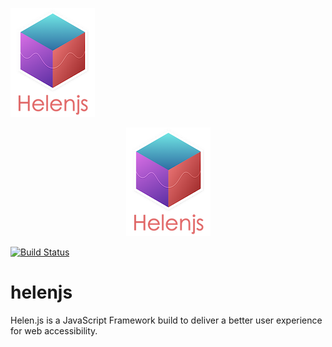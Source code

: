 
![helenjs logo](./helenjs-logo.png)
<p align='center'>
 <img width="135" height="174" src="./helenjs-logo.png">
</p>

[![Build Status](https://travis-ci.org/mohsaeeed/helenjs.svg?branch=master)](https://travis-ci.org/mohsaeeed/helenjs)

helenjs
=======

Helen.js is a JavaScript Framework build to deliver a better user experience for web accessibility.
